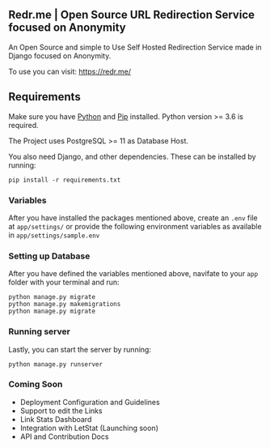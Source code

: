 ## Redr.me | Open Source URL Redirection Service focused on Anonymity
An Open Source and simple to Use Self Hosted Redirection Service made in Django focused on Anonymity.

To use you can visit: https://redr.me/

## Requirements
Make sure you have [Python](https://www.python.org/downloads/) and [Pip](https://pip.pypa.io/en/latest/installing/#installing-with-get-pip-py) installed. Python version >= 3.6 is required.

The Project uses PostgreSQL >= 11 as Database Host.

You also need Django, and other dependencies. These can be installed by running:

```
pip install -r requirements.txt 
```
### Variables

After you have installed the packages mentioned above, create an `.env` file at `app/settings/` or provide the following environment variables as available in `app/settings/sample.env`

### Setting up Database

After you have defined the variables mentioned above, navifate to your `app` folder with your terminal and run:
```
python manage.py migrate
python manage.py makemigrations
python manage.py migrate
```
### Running server
Lastly, you can start the server by running:
```
python manage.py runserver
```

### Coming Soon

- Deployment Configuration and Guidelines
- Support to edit the Links
- Link Stats Dashboard
- Integration with LetStat (Launching soon)
- API and Contribution Docs
